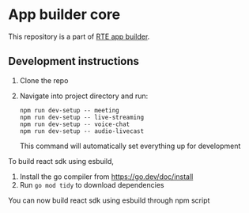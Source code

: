 # App builder core

This repository is a part of [RTE app builder](https://appbuilder.agora.io).

## Development instructions

1. Clone the repo

2. Navigate into project directory and run:
   ```
   npm run dev-setup -- meeting
   npm run dev-setup -- live-streaming
   npm run dev-setup -- voice-chat
   npm run dev-setup -- audio-livecast
   ```
   This command will automatically set everything up for development

To build react sdk using esbuild,

1. Install the go compiler from https://go.dev/doc/install
2. Run `go mod tidy` to download dependencies

You can now build react sdk using esbuild through npm script

